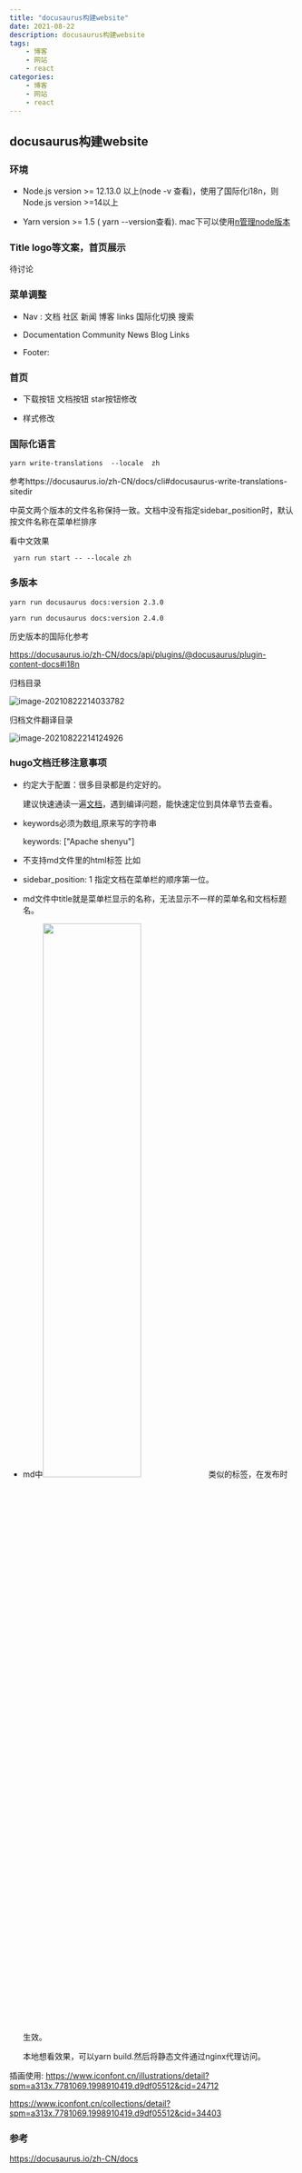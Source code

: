 ```yaml
---
title: "docusaurus构建website"
date: 2021-08-22
description: docusaurus构建website
tags:
    - 博客
    - 网站
    - react
categories:
    - 博客
    - 网站
    - react
---
```


## docusaurus构建website

### 环境

-  Node.js version >= 12.13.0 以上(node -v 查看)，使用了国际化i18n，则Node.js version >=14以上

- Yarn version >= 1.5 ( yarn --version查看). mac下可以使用[n管理node版本](https://fengzhenbing.github.io/p/mac%E4%B8%8Bnode%E5%8D%87%E7%BA%A7/)

### Title logo等文案，首页展示

待讨论

### 菜单调整

- Nav : 文档  社区 新闻 博客 links  国际化切换  搜索

- Documentation  Community  News Blog  Links

- Footer: 

### 首页

- 下载按钮  文档按钮  star按钮修改

- 样式修改

### 国际化语言

```shell
yarn write-translations  --locale  zh
```

参考https://docusaurus.io/zh-CN/docs/cli#docusaurus-write-translations-sitedir

中英文两个版本的文件名称保持一致。文档中没有指定sidebar_position时，默认按文件名称在菜单栏排序



看中文效果

```shell
 yarn run start -- --locale zh
```



### 多版本

```shell
yarn run docusaurus docs:version 2.3.0

yarn run docusaurus docs:version 2.4.0
```

历史版本的国际化参考

https://docusaurus.io/zh-CN/docs/api/plugins/@docusaurus/plugin-content-docs#i18n

归档目录

![image-20210822214033782](https://fengzhenbing.github.io/img/picgo/image-20210822214033782.png)

归档文件翻译目录

![image-20210822214124926](https://fengzhenbing.github.io/img/picgo/image-20210822214124926.png)

### hugo文档迁移注意事项

- 约定大于配置：很多目录都是约定好的。

  建议快速通读一遍[文档](https://docusaurus.io/zh-CN/docs)，遇到编译问题，能快速定位到具体章节去查看。

- keywords必须为数组,原来写的字符串

   keywords: ["Apache shenyu"]

- 不支持md文件里的html标签 比如 <font></font>

- sidebar_position: 1 指定文档在菜单栏的顺序第一位。

- md文件中title就是菜单栏显示的名称，无法显示不一样的菜单名和文档标题名。

- md中<img src="/img/shenyu/dataSync/data-sync-dir-zh.png" width="60%" height="50%" />  类似的标签，在发布时生效。

  本地想看效果，可以yarn build.然后将静态文件通过nginx代理访问。



插画使用: https://www.iconfont.cn/illustrations/detail?spm=a313x.7781069.1998910419.d9df05512&cid=24712

https://www.iconfont.cn/collections/detail?spm=a313x.7781069.1998910419.d9df05512&cid=34403

### 参考

https://docusaurus.io/zh-CN/docs
